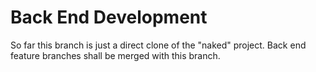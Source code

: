 # Back End Development

So far this branch is just a direct clone of the "naked" project.
Back end feature branches shall be merged with this branch.
